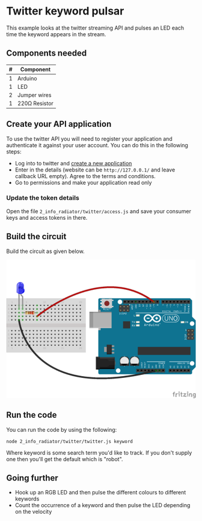 # Twitter keyword pulsar

This example looks at the twitter streaming API and pulses an LED each time
the keyword appears in the stream.

## Components needed

| # | Component         |
|---|-------------------|
| 1 | Arduino           |
| 1 | LED               |
| 2 | Jumper wires      |
| 1 | 220Ω Resistor     |

## Create your API application

To use the twitter API you will need to register your application and authenticate
it against your user account. You can do this in the following steps:

* Log into to twitter and [create a new application](https://apps.twitter.com/app/new)
* Enter in the details (website can be `http://127.0.0.1/` and leave callback URL empty). 
Agree to the terms and conditions.
* Go to permissions and make your application read only

### Update the token details

Open the file `2_info_radiator/twitter/access.js` and save your consumer keys
and access tokens in there.

## Build the circuit

Build the circuit as given below.

![](twitter.png)

## Run the code

You can run the code by using the following:

```
node 2_info_radiator/twitter/twitter.js keyword
```

Where keyword is some search term you'd like to track. If you don't supply one
then you'll get the default which is "robot".

## Going further

* Hook up an RGB LED and then pulse the different colours to different keywords
* Count the occurrence of a keyword and then pulse the LED depending on the velocity


